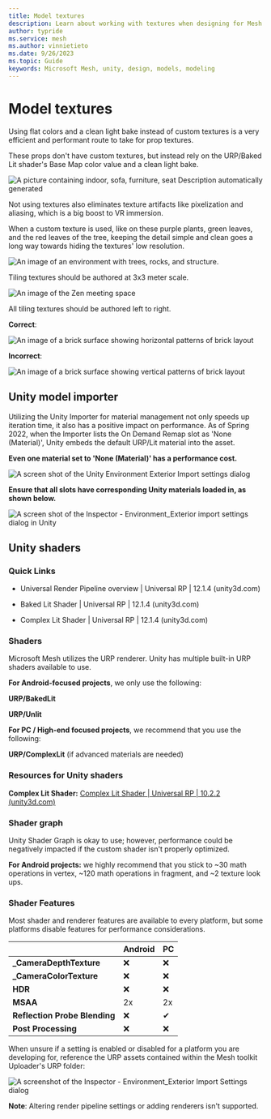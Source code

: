 ```yaml
---
title: Model textures
description: Learn about working with textures when designing for Mesh.
author: typride
ms.service: mesh
ms.author: vinnietieto
ms.date: 9/26/2023
ms.topic: Guide
keywords: Microsoft Mesh, unity, design, models, modeling
---
```


# Model textures

Using flat colors and a clean light bake instead of custom textures is a very efficient and performant route to take for prop textures.

These props don't have custom textures, but instead rely on the URP/Baked Lit shader's Base Map color value and a clean light bake.

![A picture containing indoor, sofa, furniture, seat Description automatically generated](../../media/3d-design-performance-guide/image025.png)

Not using textures also eliminates texture artifacts like pixelization and aliasing, which is a big boost to VR immersion.

When a custom texture is used, like on these purple plants, green leaves, and the red leaves of the tree, keeping the detail simple and clean goes a
long way towards hiding the textures' low resolution.

![An image of an environment with trees, rocks, and structure.](../../media/3d-design-performance-guide/image026.png)

Tiling textures should be authored at 3x3 meter scale.

![An image of the Zen meeting space](../../media/3d-design-performance-guide/image027.png)

All tiling textures should be authored left to right.


**Correct**:

![An image of a brick surface showing horizontal patterns of brick layout](../../media/3d-design-performance-guide/image028.png)

**Incorrect**:

![An image of a brick surface showing vertical patterns of brick layout](../../media/3d-design-performance-guide/image029.png)

## Unity model importer

Utilizing the Unity Importer for material management not only speeds up iteration time, it also has a positive impact on performance. As of Spring 2022, when the Importer lists the On Demand Remap slot as 'None (Material)', Unity embeds the default URP/Lit material into the asset.

**Even one material set to 'None (Material)' has a performance cost.**

![A screen shot of the Unity Environment Exterior Import settings dialog](../../media/3d-design-performance-guide/image032.png)

**Ensure that all slots have corresponding Unity materials loaded in, as shown below.**

![A screen shot of the Inspector - Environment_Exterior import settings dialog in Unity](../../media/3d-design-performance-guide/image034.png)

## Unity shaders

### Quick Links

- Universal Render Pipeline overview \| Universal RP \| 12.1.4 (unity3d.com)

- Baked Lit Shader \| Universal RP \| 12.1.4 (unity3d.com)

- Complex Lit Shader \| Universal RP \| 12.1.4 (unity3d.com)

### Shaders

Microsoft Mesh utilizes the URP renderer. Unity has multiple built-in URP shaders available to use.

**For Android-focused projects**, we only use the following: 

**URP/BakedLit** 

**URP/Unlit**

**For PC / High-end focused projects**, we recommend that you use the following:  

**URP/ComplexLit** (if advanced materials are needed)

### Resources for Unity shaders

**Complex Lit Shader:** [Complex Lit Shader \| Universal RP \| 10.2.2 (unity3d.com)](https://docs.unity3d.com/Packages/com.unity.render-pipelines.universal@10.2/manual/shader-complex-lit.html)

### Shader graph

Unity Shader Graph is okay to use; however, performance could be negatively impacted if the custom shader isn't properly optimized. 

**For Android projects:** we highly recommend that you stick to \~30 math operations in vertex, \~120 math operations in fragment, and \~2 texture look ups.

### Shader Features

Most shader and renderer features are available to every platform, but some platforms disable features for performance considerations.


| | **Android** | **PC** |
| -------------|--------|------------- |
| **\_CameraDepthTexture**  | ❌ | ❌ |
| **\_CameraColorTexture**  | ❌ | ❌ |
| **HDR** | ❌ |  ❌ |
| **MSAA** |  2x   |   2x |
| **Reflection Probe Blending** | ❌ |  ✔ |
| **Post Processing** |  ❌ | ❌ |

When unsure if a setting is enabled or disabled for a platform you are developing for, reference the URP assets contained within the Mesh
toolkit Uploader's URP folder:

![A screenshot of the Inspector - Environment_Exterior Import Settings dialog](../../media/3d-design-performance-guide/image036.png)

**Note**: Altering render pipeline settings or adding renderers isn't supported.
